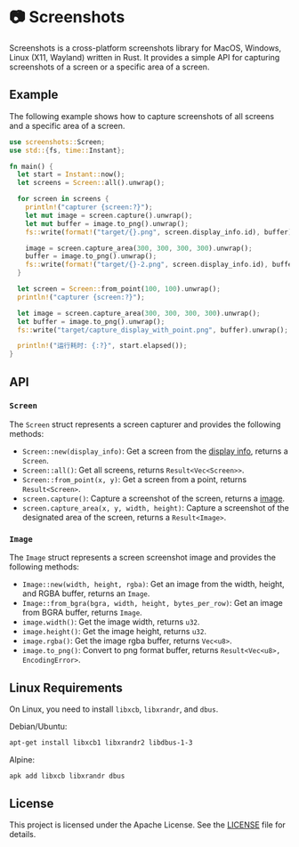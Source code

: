 # 📷 Screenshots

Screenshots is a cross-platform screenshots library for MacOS, Windows, Linux (X11, Wayland) written in Rust. It provides a simple API for capturing screenshots of a screen or a specific area of a screen.

## Example

The following example shows how to capture screenshots of all screens and a specific area of a screen.

```rust
use screenshots::Screen;
use std::{fs, time::Instant};

fn main() {
  let start = Instant::now();
  let screens = Screen::all().unwrap();

  for screen in screens {
    println!("capturer {screen:?}");
    let mut image = screen.capture().unwrap();
    let mut buffer = image.to_png().unwrap();
    fs::write(format!("target/{}.png", screen.display_info.id), buffer).unwrap();

    image = screen.capture_area(300, 300, 300, 300).unwrap();
    buffer = image.to_png().unwrap();
    fs::write(format!("target/{}-2.png", screen.display_info.id), buffer).unwrap();
  }

  let screen = Screen::from_point(100, 100).unwrap();
  println!("capturer {screen:?}");

  let image = screen.capture_area(300, 300, 300, 300).unwrap();
  let buffer = image.to_png().unwrap();
  fs::write("target/capture_display_with_point.png", buffer).unwrap();

  println!("运行耗时: {:?}", start.elapsed());
}
```

## API

### `Screen`

The `Screen` struct represents a screen capturer and provides the following methods:

- `Screen::new(display_info)`: Get a screen from the [display info](https://docs.rs/display-info/latest/display_info/struct.DisplayInfo.html), returns a `Screen`.
- `Screen::all()`: Get all screens, returns `Result<Vec<Screen>>`.
- `Screen::from_point(x, y)`: Get a screen from a point, returns `Result<Screen>`.
- `screen.capture()`: Capture a screenshot of the screen, returns a [image](https://docs.rs/screenshots/latest/screenshots/struct.Image.html).
- `screen.capture_area(x, y, width, height)`: Capture a screenshot of the designated area of the screen, returns a `Result<Image>`.

### `Image`

The `Image` struct represents a screen screenshot image and provides the following methods:

- `Image::new(width, height, rgba)`: Get an image from the width, height, and RGBA buffer, returns an `Image`.
- `Image::from_bgra(bgra, width, height, bytes_per_row)`: Get an image from BGRA buffer, returns `Image`.
- `image.width()`: Get the image width, returns `u32`.
- `image.height()`: Get the image height, returns `u32`.
- `image.rgba()`: Get the image rgba buffer, returns `Vec<u8>`.
- `image.to_png()`: Convert to png format buffer, returns `Result<Vec<u8>, EncodingError>`.

## Linux Requirements

On Linux, you need to install `libxcb`, `libxrandr`, and `dbus`.

Debian/Ubuntu:

```sh
apt-get install libxcb1 libxrandr2 libdbus-1-3
```

Alpine:

```sh
apk add libxcb libxrandr dbus
```

## License

This project is licensed under the Apache License. See the [LICENSE](LICENSE) file for details.
